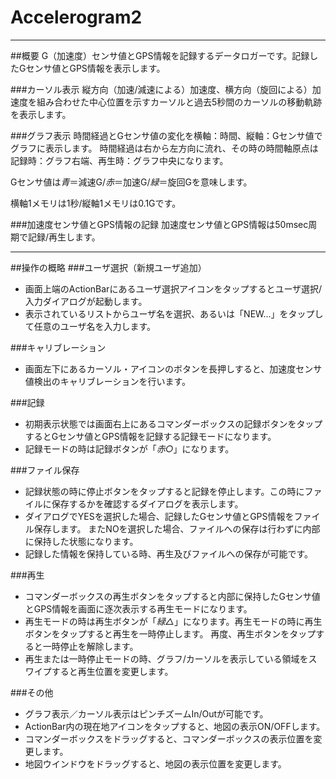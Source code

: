 Accelerogram2
=============
---
##概要
G（加速度）センサ値とGPS情報を記録するデータロガーです。記録したGセンサ値とGPS情報を表示します。

###カーソル表示
 縦方向（加速/減速による）加速度、横方向（旋回による）加速度を組み合わせた中心位置を示すカーソルと過去5秒間のカーソルの移動軌跡を表示します。

###グラフ表示
 時間経過とGセンサ値の変化を横軸：時間、縦軸：Gセンサ値でグラフに表示します。
 時間経過は右から左方向に流れ、その時の時間軸原点は記録時：グラフ右端、再生時：グラフ中央になります。

 Gセンサ値は*青*＝減速G/*赤*＝加速G/*緑*＝旋回Gを意味します。

 横軸1メモリは1秒/縦軸1メモリは0.1Gです。

###加速度センサ値とGPS情報の記録
加速度センサ値とGPS情報は50msec周期で記録/再生します。

---
##操作の概略
###ユーザ選択（新規ユーザ追加）
 - 画面上端のActionBarにあるユーザ選択アイコンをタップするとユーザ選択/入力ダイアログが起動します。
 - 表示されているリストからユーザ名を選択、あるいは「NEW...」をタップして任意のユーザ名を入力します。

###キャリブレーション
 - 画面左下にあるカーソル・アイコンのボタンを長押しすると、加速度センサ値検出のキャリブレーションを行います。

###記録
 - 初期表示状態では画面右上にあるコマンダーボックスの記録ボタンをタップするとGセンサ値とGPS情報を記録する記録モードになります。
 - 記録モードの時は記録ボタンが「*赤○*」になります。

###ファイル保存
 - 記録状態の時に停止ボタンをタップすると記録を停止します。この時にファイルに保存するかを確認するダイアログを表示します。
 - ダイアログでYESを選択した場合、記録したGセンサ値とGPS情報をファイル保存します。
 またNOを選択した場合、ファイルへの保存は行わずに内部に保持した状態になります。
 - 記録した情報を保持している時、再生及びファイルへの保存が可能です。

###再生
 - コマンダーボックスの再生ボタンをタップすると内部に保持したGセンサ値とGPS情報を画面に逐次表示する再生モードになります。
 - 再生モードの時は再生ボタンが「*緑△*」になります。再生モードの時に再生ボタンをタップすると再生を一時停止します。
 再度、再生ボタンをタップすると一時停止を解除します。
 - 再生または一時停止モードの時、グラフ/カーソルを表示している領域をスワイプすると再生位置を変更します。

###その他
 - グラフ表示／カーソル表示はピンチズームIn/Outが可能です。
 - ActionBar内の現在地アイコンをタップすると、地図の表示ON/OFFします。
 - コマンダーボックスをドラッグすると、コマンダーボックスの表示位置を変更します。
 - 地図ウインドウをドラッグすると、地図の表示位置を変更します。


